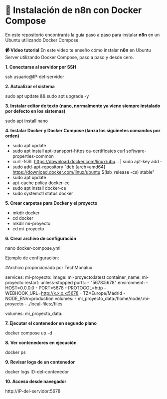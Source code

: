 # 🚀 Instalación de n8n con Docker Compose
En este repositorio encontrarás la guía paso a paso para instalar **n8n** en un Ubuntu utilizando Docker Compose.

**📹 Video tutorial**
En este video te enseño cómo instalar **n8n** en Ubuntu Server utilizando Docker Compose, paso a paso y desde cero.

**1. Conectarse al servidor por SSH**

ssh usuario@IP-del-servidor

**2. Actualizar el sistema**

sudo apt update && sudo apt upgrade -y

**3. Instalar editor de texto (nano, normalmente ya viene siempre instalado por defecto en los sistemas)**

sudo apt install nano

**4. Instalar Docker y Docker Compose (lanza los siguinetes comandos por orden)**

- sudo apt update
- sudo apt install apt-transport-https ca-certificates curl software-properties-common
- curl -fsSL https://download.docker.com/linux/ubu... | sudo apt-key add -
- sudo add-apt-repository "deb [arch=amd64] https://download.docker.com/linux/ubuntu $(lsb_release -cs) stable"
- sudo apt update
- apt-cache policy docker-ce
- sudo apt install docker-ce
- sudo systemctl status docker

**5. Crear carpetas para Docker y el proyecto**

- mkdir docker
- cd docker
- mkdir mi-proyecto
- cd mi-proyecto

**6. Crear archivo de configuración**

nano docker-compose.yml

Ejemplo de configuración:


#Archivo proporcionado por TechMonalux

services:
  mi-proyecto:
    image: mi-proyecto:latest
    container_name: mi-proyecto
    restart: unless-stopped
    ports:
      - "5678:5678"
    environment:
      - HOST=0.0.0.0
      - PORT=5678
      - PROTOCOL=http
      - WEBHOOK_URL=http://x.x.x.x:5678
      - TZ=Europe/Madrid
      - NODE_ENV=production
    volumes:
      - mi_proyecto_data:/home/node/.mi-proyecto
      - ./local-files:/files

volumes:
  mi_proyecto_data:
  
**7. Ejecutar el contenedor en segundo plano**

docker compose up -d

**8. Ver contenedores en ejecución**

docker ps

**9. Revisar logs de un contenedor**

docker logs ID-del-contenedor

**10. Acceso desde navegador**

http://IP-del-servidor:5678
